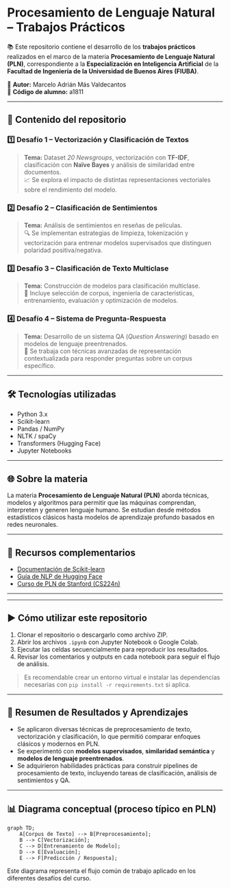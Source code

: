 
# Procesamiento de Lenguaje Natural – Trabajos Prácticos

📚 Este repositorio contiene el desarrollo de los **trabajos prácticos** realizados en el marco de la materia **Procesamiento de Lenguaje Natural (PLN)**, correspondiente a la **Especialización en Inteligencia Artificial** de la **Facultad de Ingeniería de la Universidad de Buenos Aires (FIUBA)**.

👤 **Autor:** Marcelo Adrián Más Valdecantos  
📘 **Código de alumno:** a1811  

---

## 📂 Contenido del repositorio

### 1️⃣ Desafío 1 – Vectorización y Clasificación de Textos
> **Tema:** Dataset *20 Newsgroups*, vectorización con **TF-IDF**, clasificación con **Naïve Bayes** y análisis de similaridad entre documentos.  
> 📈 Se explora el impacto de distintas representaciones vectoriales sobre el rendimiento del modelo.

### 2️⃣ Desafío 2 – Clasificación de Sentimientos
> **Tema:** Análisis de sentimientos en reseñas de películas.  
> 🔍 Se implementan estrategias de limpieza, tokenización y vectorización para entrenar modelos supervisados que distinguen polaridad positiva/negativa.

### 3️⃣ Desafío 3 – Clasificación de Texto Multiclase
> **Tema:** Construcción de modelos para clasificación multiclase.  
> 🧪 Incluye selección de corpus, ingeniería de características, entrenamiento, evaluación y optimización de modelos.

### 4️⃣ Desafío 4 – Sistema de Pregunta-Respuesta
> **Tema:** Desarrollo de un sistema QA (*Question Answering*) basado en modelos de lenguaje preentrenados.  
> 🧠 Se trabaja con técnicas avanzadas de representación contextualizada para responder preguntas sobre un corpus específico.

---

## 🛠️ Tecnologías utilizadas

- Python 3.x
- Scikit-learn
- Pandas / NumPy
- NLTK / spaCy
- Transformers (Hugging Face)
- Jupyter Notebooks

---

## 🌐 Sobre la materia

La materia **Procesamiento de Lenguaje Natural (PLN)** aborda técnicas, modelos y algoritmos para permitir que las máquinas comprendan, interpreten y generen lenguaje humano. Se estudian desde métodos estadísticos clásicos hasta modelos de aprendizaje profundo basados en redes neuronales.

---

## 📎 Recursos complementarios

- [Documentación de Scikit-learn](https://scikit-learn.org/stable/)
- [Guía de NLP de Hugging Face](https://huggingface.co/course/chapter1)
- [Curso de PLN de Stanford (CS224n)](http://web.stanford.edu/class/cs224n/)

---

---

## ▶️ Cómo utilizar este repositorio

1. Clonar el repositorio o descargarlo como archivo ZIP.
2. Abrir los archivos `.ipynb` con Jupyter Notebook o Google Colab.
3. Ejecutar las celdas secuencialmente para reproducir los resultados.
4. Revisar los comentarios y outputs en cada notebook para seguir el flujo de análisis.

> Es recomendable crear un entorno virtual e instalar las dependencias necesarias con `pip install -r requirements.txt` si aplica.

---

## 📝 Resumen de Resultados y Aprendizajes

- Se aplicaron diversas técnicas de preprocesamiento de texto, vectorización y clasificación, lo que permitió comparar enfoques clásicos y modernos en PLN.
- Se experimentó con **modelos supervisados**, **similaridad semántica** y **modelos de lenguaje preentrenados**.
- Se adquirieron habilidades prácticas para construir pipelines de procesamiento de texto, incluyendo tareas de clasificación, análisis de sentimientos y QA.

---

## 📊 Diagrama conceptual (proceso típico en PLN)

```mermaid
graph TD;
    A[Corpus de Texto] --> B[Preprocesamiento];
    B --> C[Vectorización];
    C --> D[Entrenamiento de Modelo];
    D --> E[Evaluación];
    E --> F[Predicción / Respuesta];
```

Este diagrama representa el flujo común de trabajo aplicado en los diferentes desafíos del curso.
